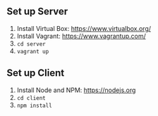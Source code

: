 Set up Server
---
1. Install Virtual Box: <https://www.virtualbox.org/>
1. Install Vagrant: <https://www.vagrantup.com/>
2. `cd server`
3. `vagrant up`

Set up Client
---
1. Install Node and NPM: <https://nodejs.org>
2. `cd client`
3. `npm install`